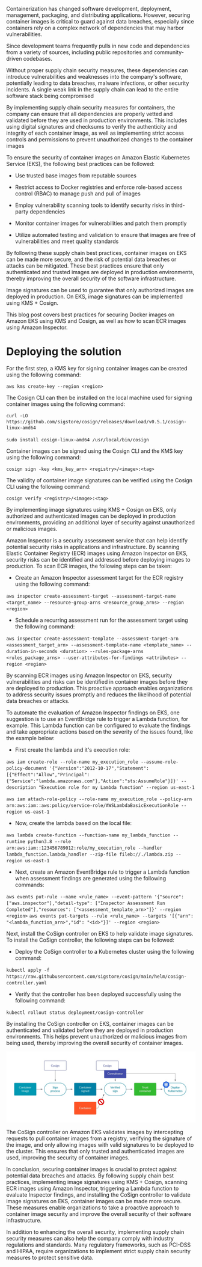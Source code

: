 
Containerization has changed software development, deployment, management, packaging, and distributing applications. However, securing container images is critical to guard against data breaches, especially since containers rely on a complex network of dependencies that may harbor vulnerabilities.

Since development teams frequently pulls in new code and dependencies from a variety of sources, including public repositories and community-driven codebases.

Without proper supply chain security measures, these dependencies can introduce vulnerabilities and weaknesses into the company's software, potentially leading to data breaches, malware infections, or other security incidents. A single weak link in the supply chain can lead to the entire software stack being compromised

By implementing supply chain security measures for containers, the company can ensure that all dependencies are properly vetted and validated before they are used in production environments. This includes using digital signatures and checksums to verify the authenticity and integrity of each container image, as well as implementing strict access controls and permissions to prevent unauthorized changes to the container images

 To ensure the security of container images on Amazon Elastic Kubernetes Service (EKS), the following best practices can be followed:

-   Use trusted base images from reputable sources

-   Restrict access to Docker registries and enforce role-based access control (RBAC) to manage push and pull of images

-   Employ vulnerability scanning tools to identify security risks in third-party dependencies

-   Monitor container images for vulnerabilities and patch them promptly

-   Utilize automated testing and validation to ensure that images are free of vulnerabilities and meet quality standards


By following these supply chain best practices, container images on EKS can be made more secure, and the risk of potential data breaches or attacks can be mitigated. These best practices ensure that only authenticated and trusted images are deployed in production environments, thereby improving the overall security of the software infrastructure.

Image signatures can be used to guarantee that only authorized images are deployed in production. On EKS, image signatures can be implemented using KMS + Cosign.

This blog post covers best practices for securing Docker images on Amazon EKS using KMS and Cosign, as well as how to scan ECR images using Amazon Inspector.

# Deploying the solution
For the first step, a KMS key for signing container images can be created using the following command:

    aws kms create-key --region <region>

The Cosign CLI can then be installed on the local machine used for signing container images using the following command:

    curl -LO https://github.com/sigstore/cosign/releases/download/v0.5.1/cosign-linux-amd64

    sudo install cosign-linux-amd64 /usr/local/bin/cosign

Container images can be signed using the Cosign CLI and the KMS key using the following command:

    cosign sign -key <kms_key_arn> <registry>/<image>:<tag>

The validity of container image signatures can be verified using the Cosign CLI using the following command:

    cosign verify <registry>/<image>:<tag>

By implementing image signatures using KMS + Cosign on EKS, only authorized and authenticated images can be deployed in production environments, providing an additional layer of security against unauthorized or malicious images.

Amazon Inspector is a security assessment service that can help identify potential security risks in applications and infrastructure. By scanning Elastic Container Registry (ECR) images using Amazon Inspector on EKS, security risks can be identified and addressed before deploying images to production. To scan ECR images, the following steps can be taken:

-   Create an Amazon Inspector assessment target for the ECR registry using the following command:

`aws inspector create-assessment-target --assessment-target-name <target_name> --resource-group-arns <resource_group_arns> --region <region>`

-   Schedule a recurring assessment run for the assessment target using the following command:

`aws inspector create-assessment-template --assessment-target-arn <assessment_target_arn> --assessment-template-name <template_name> --duration-in-seconds <duration> --rules-package-arns <rules_package_arns> --user-attributes-for-findings <attributes> --region <region>`

By scanning ECR images using Amazon Inspector on EKS, security vulnerabilities and risks can be identified in container images before they are deployed to production. This proactive approach enables organizations to address security issues promptly and reduces the likelihood of potential data breaches or attacks.

To automate the evaluation of Amazon Inspector findings on EKS, one suggestion is to use an EventBridge rule to trigger a Lambda function, for example. This Lambda function can be configured to evaluate the findings and take appropriate actions based on the severity of the issues found, like the example below:

-   First create the lambda and it's execution role:

`aws iam create-role --role-name my_execution_role --assume-role-policy-document '{"Version":"2012-10-17","Statement":[{"Effect":"Allow","Principal":{"Service":"lambda.amazonaws.com"},"Action":"sts:AssumeRole"}]}' --description "Execution role for my Lambda function" --region us-east-1`

`aws iam attach-role-policy --role-name my_execution_role --policy-arn arn:aws:iam::aws:policy/service-role/AWSLambdaBasicExecutionRole --region us-east-1`

-   Now, create the lambda based on the local file:

`aws lambda create-function --function-name my_lambda_function --runtime python3.8 --role arn:aws:iam::123456789012:role/my_execution_role --handler lambda_function.lambda_handler --zip-file fileb://./lambda.zip --region us-east-1`

-   Next, create an Amazon EventBridge rule to trigger a Lambda function when assessment findings are generated using the following commands:

`aws events put-rule --name <rule_name> --event-pattern '{"source": ["aws.inspector"],"detail-type": ["Inspector Assessment Run Completed"],"resources": ["<assessment_template_arn>"]}' --region <region>`
`aws events put-targets --rule <rule_name> --targets '[{"arn": "<lambda_function_arn>","id": "<id>"}]' --region <region>`

Next, install the CoSign controller on EKS to help validate image signatures. To install the CoSign controller, the following steps can be followed:

-   Deploy the CoSign controller to a Kubernetes cluster using the following command:

`kubectl apply -f https://raw.githubusercontent.com/sigstore/cosign/main/helm/cosign-controller.yaml`

-   Verify that the controller has been deployed successfully using the following command:

`kubectl rollout status deployment/cosign-controller`

By installing the CoSign controller on EKS, container images can be authenticated and validated before they are deployed in production environments. This helps prevent unauthorized or malicious images from being used, thereby improving the overall security of container images.

![Cosign](./cosign.jpg)

The CoSign controller on Amazon EKS validates images by intercepting requests to pull container images from a registry, verifying the signature of the image, and only allowing images with valid signatures to be deployed to the cluster. This ensures that only trusted and authenticated images are used, improving the security of container images.

In conclusion, securing container images is crucial to protect against potential data breaches and attacks. By following supply chain best practices, implementing image signatures using KMS + Cosign, scanning ECR images using Amazon Inspector, triggering a Lambda function to evaluate Inspector findings, and installing the CoSign controller to validate image signatures on EKS, container images can be made more secure. These measures enable organizations to take a proactive approach to container image security and improve the overall security of their software infrastructure.

In addition to enhancing the overall security, implementing supply chain security measures can also help the company comply with industry regulations and standards. Many regulatory frameworks, such as PCI-DSS and HIPAA, require organizations to implement strict supply chain security measures to protect sensitive data.

